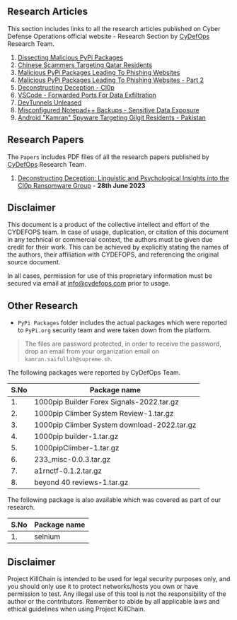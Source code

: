 ## Research Articles

This section includes links to all the research articles published on Cyber Defense Operations official website - Research Section by [CyDefOps](https://cydefops.com/) Research Team.

1. [Dissecting Malicious PyPi Packages](https://cydefops.com/dissecting-pypi-packages)
2. [Chinese Scammers Targeting Qatar Residents](https://cydefops.com/chinese-sms-scams-qatar)
3. [Malicious PyPi Packages Leading To Phishing Websites](https://cydefops.com/malicious-pypi-packages)
4. [Malicious PyPi Packages Leading To Phishing Websites - Part 2](https://cydefops.com/malicious-pypi-part-2)
5. [Deconstructing Deception - Cl0p](https://cydefops.com/deconstructing-deception)
6. [VSCode - Forwarded Ports For Data Exfiltration](https://cydefops.com/vscode-data-exfiltration)
7. [DevTunnels Unleased](https://cydefops.com/devtunnels-unleashed)
8. [Misconfigured Notepad++ Backups - Sensitive Data Exposure](https://cydefops.com/notepad%2B%2B-data-exposure)
9. [Android "Kamran" Spyware Targeting Gilgit Residents - Pakistan](https://cydefops.com/android-kamran-spyware)

## Research Papers

The `Papers` includes PDF files of all the research papers published by [CyDefOps](https://cydefops.com/) Research Team.

1. [Deconstructing
Deception:
Linguistic and Psychological Insights into the Cl0p Ransomware Group](https://img1.wsimg.com/blobby/go/1cf5bcbc-aad3-42e4-a7e0-6c0149aec441/Deconstructing%20Deception-%20Linguistic%20and%20Psych.pdf) - **28th June 2023**

## Disclaimer
This document is a product of the collective intellect and effort of the CYDEFOPS team. In case of usage, duplication, or citation of this document in any technical or commercial context, the authors must be given due credit for their work. This can be achieved by explicitly stating the names of the authors, their affiliation with CYDEFOPS, and referencing the original source document.

In all cases, permission for use of this proprietary information must be secured via email at info@cydefops.com prior to usage.

## Other Research

- `PyPi Packages` folder includes the actual packages which were reported to `PyPi.org` security team and were taken down from the platform. 

> The files are password protected, in order to receive the password, drop an email from your organization email on `kamran.saifullah@supreme.sh`.

The following packages were reported by CyDefOps Team.

| S.No | Package name |
| ---- | ------------ | 
| 1.   | 1000pip Builder Forex Signals-2022.tar.gz |
| 2.   |1000pip Climber System Review-1.tar.gz |
| 3.   |1000pip Climber System download-2022.tar.gz |
| 4.   | 1000pip builder-1.tar.gz |
| 5.   | 1000pipClimber-1.tar.gz |
| 6.   | 233_misc-0.0.3.tar.gz |
| 7.   | a1rnctf-0.1.2.tar.gz |
| 8.   | beyond 40 reviews-1.tar.gz |

The following package is also available which was covered as part of our research.

| S.No | Package name |
| ---- | ------------ | 
| 1.   | selnium | 

## Disclaimer
Project KillChain is intended to be used for legal security purposes only, and you should only use it to protect networks/hosts you own or have permission to test. Any illegal use of this tool is not the responsibility of the author or the contributors. Remember to abide by all applicable laws and ethical guidelines when using Project KillChain.
